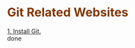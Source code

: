 # <span style="color:#813803">Git Related Websites</span>

[1. Install Git.](https://git-scm.com/downloads)\
done
